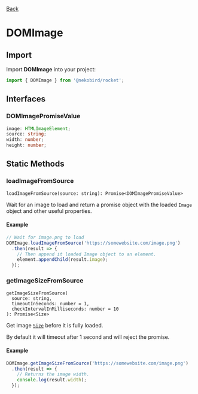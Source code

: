 [Back](../index.md)

# DOMImage

## Import

Import **DOMImage** into your project:

```typescript
import { DOMImage } from '@nekobird/rocket';
```

## Interfaces

### DOMImagePromiseValue

```typescript
image: HTMLImageElement;
source: string;
width: number;
height: number;
```
## Static Methods

### loadImageFromSource

`loadImageFromSource(source: string): Promise<DOMImagePromiseValue>`

Wait for an image to load and return a promise object with the loaded `Image` object and other useful properties.

#### Example

```typescript
// Wait for image.png to load
DOMImage.loadImageFromSource('https://somewebsite.com/image.png')
  .then(result => {
    // Then append it loaded Image object to an element.
    element.appendChild(result.image);
  });
```

### getImageSizeFromSource

```
getImageSizeFromSource(
  source: string,
  timeoutInSeconds: number = 1,
  checkIntervalInMilliseconds: number = 10
): Promise<Size>
```

Get image [`Size`](../interfaces.md#size) before it is fully loaded.

By default it will timeout after 1 second and will reject the promise.

#### Example

```typescript
DOMImage.getImageSizeFromSource('https://somewebsite.com/image.png')
  .then(result => {
    // Returns the image width.
    console.log(result.width);
  });
```